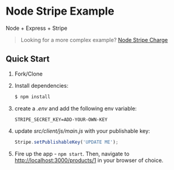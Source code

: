 # Node Stripe Example

Node + Express + Stripe

> Looking for a more complex example? [Node Stripe Charge](https://github.com/mjhea0/node-stripe-charge)

## Quick Start

1. Fork/Clone

1. Install dependencies:

    ```sh
    $ npm install
    ```

1. create a *.env* and add the following env variable:

    ```
    STRIPE_SECRET_KEY=ADD-YOUR-OWN-KEY
    ```

1. update *src/client/js/main.js* with your publishable key:

    ```javascript
    Stripe.setPublishableKey('UPDATE ME');
    ```

1. Fire up the app - `npm start`. Then, navigate to [http://localhost:3000/products/1](http://localhost:3000/products/1) in your browser of choice.
